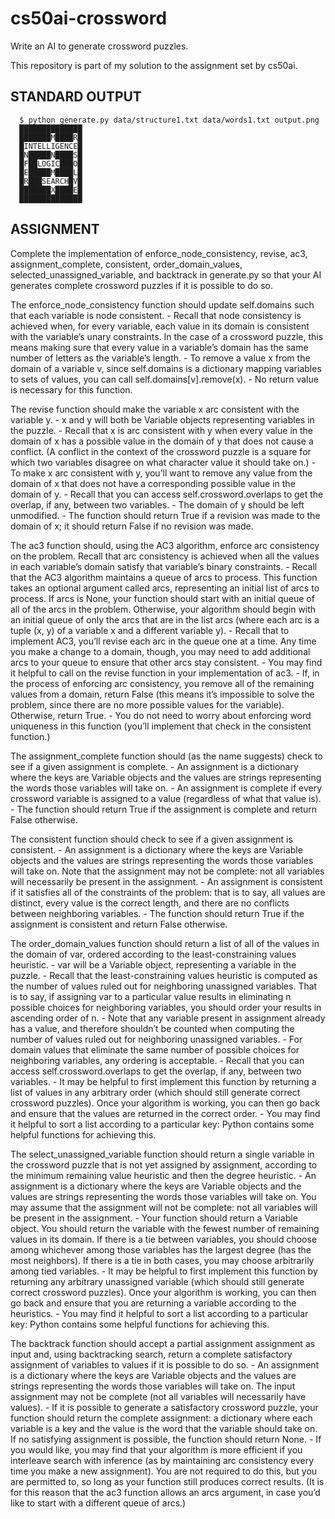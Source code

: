 # cs50ai-crossword

Write an AI to generate crossword puzzles.

This repository is part of my solution to the assignment set by cs50ai.

## STANDARD OUTPUT

      $ python generate.py data/structure1.txt data/words1.txt output.png
      ██████████████
      ███████M████R█
      █INTELLIGENCE█
      █N█████N████S█
      █F██LOGIC███O█
      █E█████M████L█
      █R███SEARCH█V█
      ███████X████E█
      ██████████████


## ASSIGNMENT

Complete the implementation of enforce_node_consistency, revise, ac3, assignment_complete, consistent, order_domain_values, selected_unassigned_variable, and backtrack in generate.py so that your AI generates complete crossword puzzles if it is possible to do so.

The enforce_node_consistency function should update self.domains such that each variable is node consistent.
      - Recall that node consistency is achieved when, for every variable, each value in its domain is consistent with the variable’s unary constraints. In the case of a crossword puzzle, this means making sure that every value in a variable’s domain has the same number of letters as the variable’s length.
      - To remove a value x from the domain of a variable v, since self.domains is a dictionary mapping variables to sets of values, you can call self.domains[v].remove(x).
      - No return value is necessary for this function.


The revise function should make the variable x arc consistent with the variable y.
      - x and y will both be Variable objects representing variables in the puzzle.
      - Recall that x is arc consistent with y when every value in the domain of x has a possible value in the domain of y that does not cause a conflict. (A conflict in the context of the crossword puzzle is a square for which two variables disagree on what character value it should take on.)
      - To make x arc consistent with y, you’ll want to remove any value from the domain of x that does not have a corresponding possible value in the domain of y.
      - Recall that you can access self.crossword.overlaps to get the overlap, if any, between two variables.
      - The domain of y should be left unmodified.
      - The function should return True if a revision was made to the domain of x; it should return False if no revision was made.


The ac3 function should, using the AC3 algorithm, enforce arc consistency on the problem. Recall that arc consistency is achieved when all the values in each variable’s domain satisfy that variable’s binary constraints.
      - Recall that the AC3 algorithm maintains a queue of arcs to process. This function takes an optional argument called arcs, representing an initial list of arcs to process. If arcs is None, your function should start with an initial queue of all of the arcs in the problem. Otherwise, your algorithm should begin with an initial queue of only the arcs that are in the list arcs (where each arc is a tuple (x, y) of a variable x and a different variable y).
      - Recall that to implement AC3, you’ll revise each arc in the queue one at a time. Any time you make a change to a domain, though, you may need to add additional arcs to your queue to ensure that other arcs stay consistent.
      - You may find it helpful to call on the revise function in your implementation of ac3.
      - If, in the process of enforcing arc consistency, you remove all of the remaining values from a domain, return False (this means it’s impossible to solve the problem, since there are no more possible values for the variable). Otherwise, return True.
      - You do not need to worry about enforcing word uniqueness in this function (you’ll implement that check in the consistent function.)


The assignment_complete function should (as the name suggests) check to see if a given assignment is complete.
      - An assignment is a dictionary where the keys are Variable objects and the values are strings representing the words those variables will take on.
      - An assignment is complete if every crossword variable is assigned to a value (regardless of what that value is).
      - The function should return True if the assignment is complete and return False otherwise.


The consistent function should check to see if a given assignment is consistent.
      - An assignment is a dictionary where the keys are Variable objects and the values are strings representing the words those variables will take on. Note that the assignment may not be complete: not all variables will necessarily be present in the assignment.
      - An assignment is consistent if it satisfies all of the constraints of the problem: that is to say, all values are distinct, every value is the correct length, and there are no conflicts between neighboring variables.
      - The function should return True if the assignment is consistent and return False otherwise.


The order_domain_values function should return a list of all of the values in the domain of var, ordered according to the least-constraining values heuristic.
      - var will be a Variable object, representing a variable in the puzzle.
      - Recall that the least-constraining values heuristic is computed as the number of values ruled out for neighboring unassigned variables. That is to say, if assigning var to a particular value results in eliminating n possible choices for neighboring variables, you should order your results in ascending order of n.
      - Note that any variable present in assignment already has a value, and therefore shouldn’t be counted when computing the number of values ruled out for neighboring unassigned variables.
      - For domain values that eliminate the same number of possible choices for neighboring variables, any ordering is acceptable.
      - Recall that you can access self.crossword.overlaps to get the overlap, if any, between two variables.
      - It may be helpful to first implement this function by returning a list of values in any arbitrary order (which should still generate correct crossword puzzles). Once your algorithm is working, you can then go back and ensure that the values are returned in the correct order.
      - You may find it helpful to sort a list according to a particular key: Python contains some helpful functions for achieving this.


The select_unassigned_variable function should return a single variable in the crossword puzzle that is not yet assigned by assignment, according to the minimum remaining value heuristic and then the degree heuristic.
      - An assignment is a dictionary where the keys are Variable objects and the values are strings representing the words those variables will take on. You may assume that the assignment will not be complete: not all variables will be present in the assignment.
      - Your function should return a Variable object. You should return the variable with the fewest number of remaining values in its domain. If there is a tie between variables, you should choose among whichever among those variables has the largest degree (has the most neighbors). If there is a tie in both cases, you may choose arbitrarily among tied variables.
      - It may be helpful to first implement this function by returning any arbitrary unassigned variable (which should still generate correct crossword puzzles). Once your algorithm is working, you can then go back and ensure that you are returning a variable according to the heuristics.
      - You may find it helpful to sort a list according to a particular key: Python contains some helpful functions for achieving this.


The backtrack function should accept a partial assignment assignment as input and, using backtracking search, return a complete satisfactory assignment of variables to values if it is possible to do so.
      - An assignment is a dictionary where the keys are Variable objects and the values are strings representing the words those variables will take on. The input assignment may not be complete (not all variables will necessarily have values).
      - If it is possible to generate a satisfactory crossword puzzle, your function should return the complete assignment: a dictionary where each variable is a key and the value is the word that the variable should take on. If no satisfying assignment is possible, the function should return None.
      - If you would like, you may find that your algorithm is more efficient if you interleave search with inference (as by maintaining arc consistency every time you make a new assignment). You are not required to do this, but you are permitted to, so long as your function still produces correct results. (It is for this reason that the ac3 function allows an arcs argument, in case you’d like to start with a different queue of arcs.)
